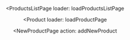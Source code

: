 <!-- DomTree -->
<MainCart>

  <Header>
    <CarHeader>
      <NavigationHeader>
       <leftSide>
         <ShopName>
         <SearchHeader>
       <rightSide>
         <Signup>
         <Basket>
      <NavigationMain />

  <Main>
    <CartMain>
      <ProductsList />
        <AddProduct />
        <Product />
    
  
  <Footer>

<!-- Router -->

<RouterProvider/>
  <RootLayout>

   <!-- "/" -->
   <HomePage>

<!-- "products" -->

<ProductsListPage
loader: loadProductsListPage

>

  <Main>

<!-- "products/:id" -->

<Product
loader: loadProductPage

>

  <Product />

<!-- add-product -->

<NewProductPage
action: addNewProduct

>
